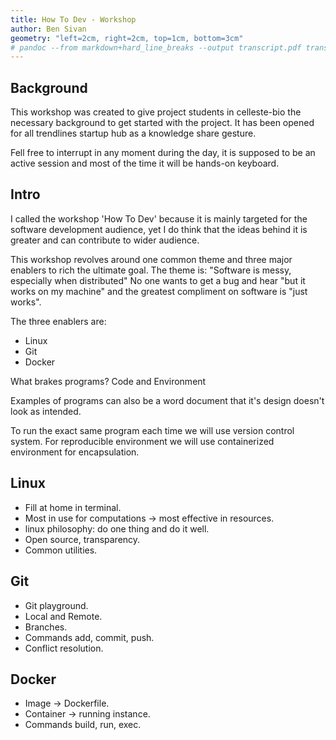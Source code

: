 ```yaml
---
title: How To Dev - Workshop
author: Ben Sivan
geometry: "left=2cm, right=2cm, top=1cm, bottom=3cm"
# pandoc --from markdown+hard_line_breaks --output transcript.pdf transcript.md
---
```


## Background
This workshop was created to give project students in celleste-bio the necessary background to get started with the project. It has been opened for all trendlines startup hub as a knowledge share gesture.

Fell free to interrupt in any moment during the day, it is supposed to be an active session and most of the time it will be hands-on keyboard.

## Intro
I called the workshop 'How To Dev' because it is mainly targeted for the software development audience, yet I do think that the ideas behind it is greater and can contribute to wider audience. 

This workshop revolves around one common theme and three major enablers to rich the ultimate goal.
The theme is: "Software is messy, especially when distributed"
No one wants to get a bug and hear "but it works on my machine" and the greatest compliment on software is "just works".

The three enablers are:
- Linux
- Git
- Docker

What brakes programs?
Code and Environment

Examples of programs can also be a word document that it's design doesn't look as intended.

To run the exact same program each time we will use version control system.
For reproducible environment we will use containerized environment for encapsulation.

## Linux
- Fill at home in terminal.
- Most in use for computations -> most effective in resources.
- linux philosophy: do one thing and do it well.
- Open source, transparency.
- Common utilities.

## Git
- Git playground.
- Local and Remote.
- Branches.
- Commands add, commit, push.
- Conflict resolution.

## Docker
- Image -> Dockerfile.
- Container -> running instance.
- Commands build, run, exec.